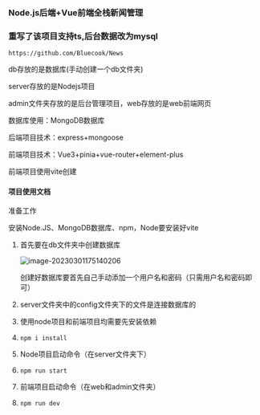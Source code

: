 ### Node.js后端+Vue前端全栈新闻管理

### 重写了该项目支持ts,后台数据改为mysql
```
https://github.com/Bluecook/News
```

db存放的是数据库(手动创建一个db文件夹)

server存放的是Nodejs项目

admin文件夹存放的是后台管理项目，web存放的是web前端网页

数据库使用：MongoDB数据库

后端项目技术：express+mongoose

前端项目技术：Vue3+pinia+vue-router+element-plus

前端项目使用vite创建

#### 项目使用文档

准备工作

安装Node.JS、MongoDB数据库、npm，Node要安装好vite

1. 首先要在db文件夹中创建数据库

   ![image-20230301175140206](C:\Users\元龙浜\AppData\Roaming\Typora\typora-user-images\image-20230301175140206.png)

   创建好数据库要首先自己手动添加一个用户名和密码（只需用户名和密码即可）

2. server文件夹中的config文件夹下的文件是连接数据库的

3. 使用node项目和前端项目均需要先安装依赖

4. ```
   npm i install
   ```

5. Node项目启动命令（在server文件夹下）

6. ```
   npm run start
   ```

7. 前端项目启动命令（在web和admin文件夹）

8. ```
   npm run dev
   ```


